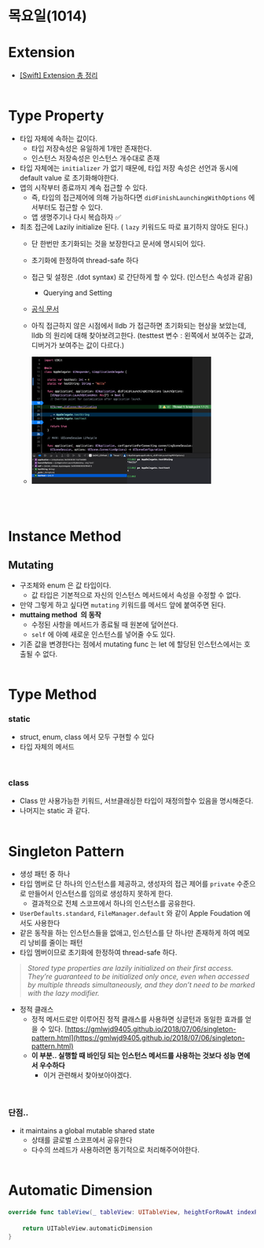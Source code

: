 # 목요일(1014)
# Extension

- [[Swift] Extension 총 정리](https://woozzang.tistory.com/130)
<br /><br />

# Type Property

- 타입 자체에 속하는 값이다.
    - 타입 저장속성은 유일하게 1개만 존재한다.
    - 인스턴스 저장속성은 인스턴스 개수대로 존재
- 타입 자체에는 `initializer` 가 없기 때문에, 타입 저장 속성은 선언과 동시에 default value 로 초기화해야한다.
- 앱의 시작부터 종료까지 계속 접근할 수 있다.
    - 즉, 타입의 접근제어에 의해  가능하다면  `didFinishLaunchingWithOptions` 에서부터도 접근할 수 있다.
    - 앱 생명주기나 다시 복습하자 ✅
- 최초 접근에 Lazily initialize 된다. ( `lazy` 키워드도 따로 표기하지 않아도 된다.)
    - 단 한번만 초기화되는 것을 보장한다고 문서에 명시되어 있다.
    - 초기화에 한정하여 thread-safe 하다
    - 접근 및 설정은 .(dot syntax) 로 간단하게 할 수 있다. (인스턴스 속성과 같음)
        - Querying and Setting
        
    - [공식 문서](https://docs.swift.org/swift-book/LanguageGuide/Properties.html)
    
    - 아직 접근하지 않은 시점에서 lldb 가 접근하면 초기화되는 현상을 보았는데, lldb 의 원리에 대해 찾아보려고한다. (testtest 변수 : 왼쪽에서 보여주는 값과, 디버거가 보여주는 값이 다르다.)
    - 
        <img src="/Resources/1014_1.png" width="80%">

<br /><br />
    
# Instance Method

## Mutating

- 구조체와 enum 은 값 타입이다.
    - 값 타입은 기본적으로 자신의 인스턴스 메서드에서 속성을 수정할 수 없다.
- 만약 그렇게 하고 싶다면 `mutating` 키워드를 메서드 앞에 붙여주면 된다.
- **muttaing method  의 동작**
    - 수정된 사항을 메서드가 종료될 때 원본에 덮어쓴다.
    - `self` 에 아예 새로운 인스턴스를 넣어줄 수도 있다.
- 기존 값을 변경한다는 점에서 mutating func 는 let 에 할당된 인스턴스에서는 호출될 수 없다.
<br /><br />

# Type Method
### static

- struct, enum, class 에서 모두 구현할 수 있다 
- 타입 자체의 메서드
<br />

### class

- Class 만 사용가능한 키워드, 서브클래싱한 타입이 재정의할수 있음을 명시해준다.
- 나머지는 static 과 같다.
<br /><br />

# Singleton Pattern

- 생성 패턴 중 하나
- 타입 멤버로 단 하나의 인스턴스를 제공하고, 생성자의 접근 제어를 `private` 수준으로 만들어서 인스턴스를 임의로 생성하지 못하게 한다.
    - 결과적으로 전체 스코프에서 하나의 인스턴스를 공유한다.
- `UserDefaults.standard`, `FileManager.default` 와 같이 Apple Foudation 에서도 사용한다
- 같은 동작을 하는 인스턴스들을 없애고, 인스턴스를 단 하나만 존재하게 하여 메모리 낭비를 줄이는 패턴
- 타입 멤버이므로 초기화에 한정하여 thread-safe 하다.

> *Stored type properties are lazily initialized on their first access. They’re guaranteed to be initialized only once, even when accessed by multiple threads simultaneously, and they don’t need to be marked with the lazy modifier.*
> 

- 정적 클래스
    - 정적 메서드로만 이루어진 정적 클래스를 사용하면 싱글턴과 동일한 효과를 얻을 수 있다.
    [https://gmlwjd9405.github.io/2018/07/06/singleton-pattern.html](https://gmlwjd9405.github.io/2018/07/06/singleton-pattern.html)
    - **이 부분.. 실행할 때 바인딩 되는 인스턴스 메서드를 사용하는 것보다 성능 면에서 우수하다**
        - 이거 관련해서 찾아보아야겠다.
<br />
        
### 단점..
- it maintains a global mutable shared state
    - 상태를 글로벌 스코프에서 공유한다
    - 다수의 쓰레드가 사용하려면 동기적으로 처리해주어야한다.
    <br /><br />
    
# Automatic Dimension

```swift
override func tableView(_ tableView: UITableView, heightForRowAt indexPath: IndexPath) -> CGFloat {

	return UITableView.automaticDimension
}
```
